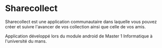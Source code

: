 # Sharecollect

Sharecollect est une application communautaire dans laquelle vous pouvez créer et suivre l'avancer de vos collection ainsi que celle de vos amis.

Application développé lors du module android de Master 1 Informatique à l'université du mans.
